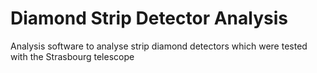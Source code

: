 # Diamond Strip Detector Analysis

Analysis software to analyse strip diamond detectors which were tested with the Strasbourg telescope
